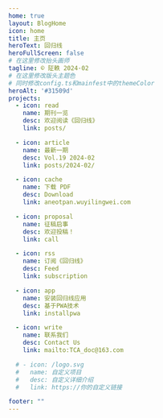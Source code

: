 ```yaml
---
home: true
layout: BlogHome
icon: home
title: 主页
heroText: 回归线
heroFullScreen: false
# 在这里修改抬头画师
tagline: © 阷軼 2024·02
# 在这里修改版头主题色
# 同时修改config.ts和mainfest中的themeColor
heroAlt: '#31509d'
projects:
  - icon: read
    name: 期刊一览
    desc: 欢迎阅读《回归线》
    link: posts/

  - icon: article
    name: 最新一期
    desc: Vol.19 2024-02
    link: posts/2024-02/

  - icon: cache
    name: 下载 PDF
    desc: Download
    link: aneotpan.wuyilingwei.com

  - icon: proposal
    name: 征稿启事
    desc: 欢迎投稿！
    link: call

  - icon: rss
    name: 订阅《回归线》
    desc: Feed
    link: subscription

  - icon: app
    name: 安装回归线应用
    desc: 基于PWA技术
    link: installpwa

  - icon: write
    name: 联系我们
    desc: Contact Us
    link: mailto:TCA_doc@163.com

  # - icon: /logo.svg
  #   name: 自定义项目
  #   desc: 自定义详细介绍
  #   link: https://你的自定义链接

footer: ""
---
```

